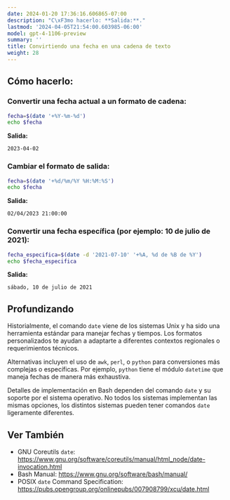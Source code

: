 ```yaml
---
date: 2024-01-20 17:36:16.606865-07:00
description: "C\xF3mo hacerlo: **Salida:**."
lastmod: '2024-04-05T21:54:00.603985-06:00'
model: gpt-4-1106-preview
summary: ''
title: Convirtiendo una fecha en una cadena de texto
weight: 28
---
```


## Cómo hacerlo:


### Convertir una fecha actual a un formato de cadena:
```Bash
fecha=$(date '+%Y-%m-%d')
echo $fecha
```
**Salida:**
```
2023-04-02
```

### Cambiar el formato de salida:
```Bash
fecha=$(date '+%d/%m/%Y %H:%M:%S')
echo $fecha
```
**Salida:**
```
02/04/2023 21:00:00
```

### Convertir una fecha específica (por ejemplo: 10 de julio de 2021):
```Bash
fecha_especifica=$(date -d '2021-07-10' '+%A, %d de %B de %Y')
echo $fecha_especifica
```
**Salida:**
```
sábado, 10 de julio de 2021
```

## Profundizando
Historialmente, el comando `date` viene de los sistemas Unix y ha sido una herramienta estándar para manejar fechas y tiempos. Los formatos personalizados te ayudan a adaptarte a diferentes contextos regionales o requerimientos técnicos.

Alternativas incluyen el uso de `awk`, `perl`, o `python` para conversiones más complejas o específicas. Por ejemplo, `python` tiene el módulo `datetime` que maneja fechas de manera más exhaustiva.

Detalles de implementación en Bash dependen del comando `date` y su soporte por el sistema operativo. No todos los sistemas implementan las mismas opciones, los distintos sistemas pueden tener comandos `date` ligeramente diferentes.

## Ver También
- GNU Coreutils `date`: https://www.gnu.org/software/coreutils/manual/html_node/date-invocation.html
- Bash Manual: https://www.gnu.org/software/bash/manual/
- POSIX `date` Command Specification: https://pubs.opengroup.org/onlinepubs/007908799/xcu/date.html
